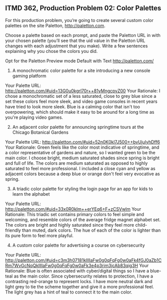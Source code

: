 ## ITMD 362, Production Problem 02: Color Palettes

For this production problem, you’re going to create several custom color palettes on the site
Paletton, http://paletton.com.

Choose a palette based on each prompt, and paste the Paletton URL in with your chosen palette
(you’ll see that the uid value in the Paletton URL changes with each adjustment that you make).
Write a few sentences explaining why you chose the colors you did.

Opt for the Paletton Preview mode Default with Text http://paletton.com/

1. A monochromatic color palette for a site introducing a new console gaming platform

Your Palette URL: http://paletton.com/#uid=13G0u0kgrl70r++81yMngcpvZ00
Your Rationale: I chose a monochromatic set of a less saturated, close to grey
blue since a set these colors feel more sleek, and video game consoles in recent
years have tried to look more sleek. Blue is a calming color that isn't too
overpowering, which should make it easy to be around for a long time as you're
playing video games.

2. An adjacent color palette for announcing springtime tours at the Chicago Botanical Gardens

Your Palette URL: http://paletton.com/#uid=52n0K0kl7J500++bvUjulyhDff6
Your Rationale: Green feels like the color most indicative of springtime, and a
color representative of gardens and nature, so I wanted green to be the main
color. I choose bright, medium saturated shades since spring is bright and full
of life. The colors are medium saturated as opposed to highly saturated to feel
more professional. I included a close cyan and yellow as adjacent colors because
a deep blue or orange don't feel very evocative as spring.

3. A triadic color palette for styling the login page for an app for kids to learn the alphabet

Your Palette URL: http://paletton.com/#uid=33x0R0kIm++erYEq6+F+zCSVwlm
Your Rationale: This triadic set contains primary colors to feel simple and
welcoming, and resemble colors of the average fridge magnet alphabet set. The
colors are bright and highly saturated since they feel more child-friendly than
muted, dark colors. The hue of each of the color is lighter than its pure form
to feel more playful.

4. A custom color palette for advertising a course on cybersecurity

Your Palette URL: http://paletton.com/#uid=c3m3h07181kllllaFw0g0qFqFg0w0aFk4fGJ0aZb1CRm7WvGcNqQkllllaFw0g0qFqFg0w0aFk3e4p3rjm3jcAb83qig3H
Your Rationale: Blue is often associated with cyber/digital things so I have a
blue-teal as the main color. Since cybersecurity relates to protection, I have a
contrasting red-orange to represent locks. I have more neutral dark and light
grey to tie the scheme together and give it a more professional feel. The light
grey has a hint of teal to connect it to the main color.
